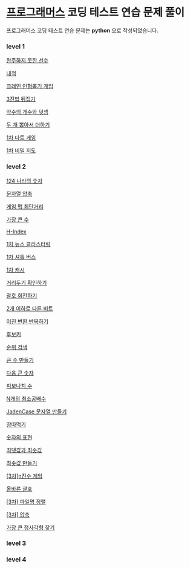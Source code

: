# [프로그래머스](https://programmers.co.kr/) 코딩 테스트 연습 문제 풀이

프로그래머스 코딩 테스트 연습 문제는 **python** 으로 작성되었습니다.

### level 1
[완주하지 못한 선수](level1/완주하지-못한-선수.py)

[내적](level1/내적.py)

[크레인 인형뽑기 게임](level1/크레인-인형뽑기-게임.py)

[3진법 뒤집기](level1/3진법-뒤집기.py)

[약수의 개수와 덧셈](level1/약수의-개수와-덧셈.py)

[두 개 뽑아서 더하기](level1/두-개-뽑아서-더하기.py)

[1차 다트 게임](level1/[1차]-다트-게임.py)

[1차 비밀 지도](level1/[1차]-비밀지도.py)

### level 2

[124 나라의 숫자](level2/124-나라의-숫자.py)

[문자열 압축](level2/문자열-압축.py)

[게임 맵 최단거리](level2/게임-맵-최단거리.py)

[가장 큰 수](level2/가장-큰-수.py)

[H-Index](level2/H-Index.py)

[1차 뉴스 클러스터링](level2/[1차]-뉴스-클러스터링.py)

[1차 셔틀 버스](level2/[1차]-셔틀버스.py)

[1차 캐시](level2/[1차]-캐세.py)

[거리두기 확인하기](level2/거리두기-확인하기.py)

[괄호 회전하기](level2/괄호-회전하기.py)

[2개 이하로 다른 비트](level2/2개-이하로-다른-비트.py)

[이진 변환 반복하기](level2/이진-변환-반복하기.py)

[후보키](level2/후보키.py)

[순위 검색](level2/순위-검색.py)

[큰 수 만들기](level2/큰-수-만들기)

[다음 큰 숫자](level2/다음-큰-숫자)

[피보나치 수](level2/피보나치-수.py)

[N개의 최소공배수](level2/N개의-최소공배수.py)

[JadenCase 문자열 만들기](level2/JadenCase-문자열-만들기.py)

[땅따먹기](level2/땅따먹기.py)

[숫자의 표현](level2/숫자의-표현.py)

[최댓값과 최솟값](level2/최댓값과-최솟값.py)

[최솟값 만들기](level2/최솟값-만들기.py)

[[3차]n진수 게임](level2/[3차]n진수-게임.py)

[올바른 괄호](level2/올바른-괄호.py)

[[3차] 파일명 정렬](level2/[3차]-파일명-정렬.py)

[[3차] 압축](level2/[3차]-압축.py)

[가장 큰 정사각형 찾기](level2/가장-큰-정사각형-찾기.py)
### level 3

### level 4
